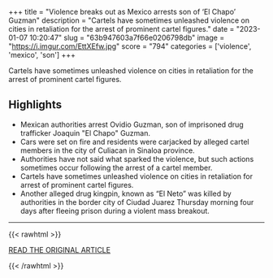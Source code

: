 +++
title = "Violence breaks out as Mexico arrests son of ‘El Chapo’ Guzman"
description = "Cartels have sometimes unleashed violence on cities in retaliation for the arrest of prominent cartel figures."
date = "2023-01-07 10:20:47"
slug = "63b947603a7f66e0206798db"
image = "https://i.imgur.com/EttXEfw.jpg"
score = "794"
categories = ['violence', 'mexico', 'son']
+++

Cartels have sometimes unleashed violence on cities in retaliation for the arrest of prominent cartel figures.

## Highlights

- Mexican authorities arrest Ovidio Guzman, son of imprisoned drug trafficker Joaquin "El Chapo" Guzman.
- Cars were set on fire and residents were carjacked by alleged cartel members in the city of Culiacan in Sinaloa province.
- Authorities have not said what sparked the violence, but such actions sometimes occur following the arrest of a cartel member.
- Cartels have sometimes unleashed violence on cities in retaliation for arrest of prominent cartel figures.
- Another alleged drug kingpin, known as “El Neto” was killed by authorities in the border city of Ciudad Juarez Thursday morning four days after fleeing prison during a violent mass breakout.

---

{{< rawhtml >}}
  <p class="article-category">
    <a target="_blank" href="http://www.aljazeera.com/news/2023/1/5/violence-breaks-out-as-mexico-arrests-son-of-el-chapo-guzman">READ THE ORIGINAL ARTICLE</a>
  </p>
{{< /rawhtml >}}
